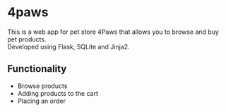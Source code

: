 # 4paws 

This is a web app for pet store 4Paws that allows you to browse and buy pet products.  
Developed using Flask, SQLite and Jinja2.

## Functionality
- Browse products
- Adding products to the cart
- Placing an order


